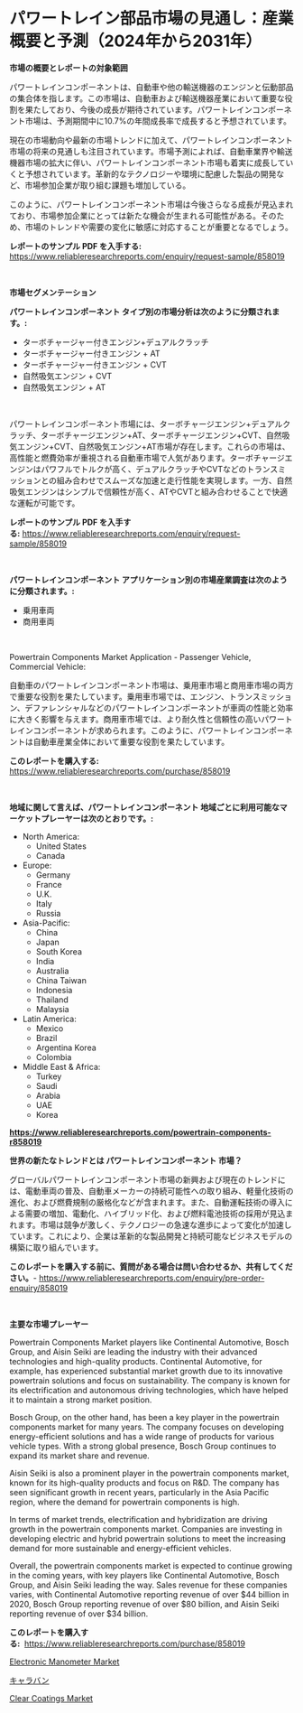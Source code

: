 <p><h1>パワートレイン部品市場の見通し：産業概要と予測（2024年から2031年）</h1></p><p><strong>市場の概要とレポートの対象範囲</strong></p>
<p><p>パワートレインコンポーネントは、自動車や他の輸送機器のエンジンと伝動部品の集合体を指します。この市場は、自動車および輸送機器産業において重要な役割を果たしており、今後の成長が期待されています。パワートレインコンポーネント市場は、予測期間中に10.7%の年間成長率で成長すると予想されています。</p><p>現在の市場動向や最新の市場トレンドに加えて、パワートレインコンポーネント市場の将来の見通しも注目されています。市場予測によれば、自動車業界や輸送機器市場の拡大に伴い、パワートレインコンポーネント市場も着実に成長していくと予想されています。革新的なテクノロジーや環境に配慮した製品の開発など、市場参加企業が取り組む課題も増加している。</p><p>このように、パワートレインコンポーネント市場は今後さらなる成長が見込まれており、市場参加企業にとっては新たな機会が生まれる可能性がある。そのため、市場のトレンドや需要の変化に敏感に対応することが重要となるでしょう。</p></p>
<p><strong>レポートのサンプル PDF を入手する:</strong> <a href="https://www.reliableresearchreports.com/enquiry/request-sample/858019">https://www.reliableresearchreports.com/enquiry/request-sample/858019</a></p>
<p>&nbsp;</p>
<p><strong>市場セグメンテーション</strong></p>
<p><strong>パワートレインコンポーネント タイプ別の市場分析は次のように分類されます。:</strong></p>
<p><ul><li>ターボチャージャー付きエンジン+デュアルクラッチ</li><li>ターボチャージャー付きエンジン + AT</li><li>ターボチャージャー付きエンジン + CVT</li><li>自然吸気エンジン + CVT</li><li>自然吸気エンジン + AT</li></ul></p>
<p>&nbsp;</p>
<p><p>パワートレインコンポーネント市場には、ターボチャージエンジン+デュアルクラッチ、ターボチャージエンジン+AT、ターボチャージエンジン+CVT、自然吸気エンジン+CVT、自然吸気エンジン+AT市場が存在します。これらの市場は、高性能と燃費効率が重視される自動車市場で人気があります。ターボチャージエンジンはパワフルでトルクが高く、デュアルクラッチやCVTなどのトランスミッションとの組み合わせでスムーズな加速と走行性能を実現します。一方、自然吸気エンジンはシンプルで信頼性が高く、ATやCVTと組み合わせることで快適な運転が可能です。</p></p>
<p><strong>レポートのサンプル PDF を入手する:</strong>&nbsp;<a href="https://www.reliableresearchreports.com/enquiry/request-sample/858019">https://www.reliableresearchreports.com/enquiry/request-sample/858019</a></p>
<p>&nbsp;</p>
<p><strong> パワートレインコンポーネント アプリケーション別の市場産業調査は次のように分類されます。:</strong></p>
<p><ul><li>乗用車両</li><li>商用車両</li></ul></p>
<p>&nbsp;</p>
<p><p>Powertrain Components Market Application - Passenger Vehicle, Commercial Vehicle:</p><p>自動車のパワートレインコンポーネント市場は、乗用車市場と商用車市場の両方で重要な役割を果たしています。乗用車市場では、エンジン、トランスミッション、デファレンシャルなどのパワートレインコンポーネントが車両の性能と効率に大きく影響を与えます。商用車市場では、より耐久性と信頼性の高いパワートレインコンポーネントが求められます。このように、パワートレインコンポーネントは自動車産業全体において重要な役割を果たしています。</p></p>
<p><strong>このレポートを購入する:</strong>&nbsp; <a href="https://www.reliableresearchreports.com/purchase/858019">https://www.reliableresearchreports.com/purchase/858019</a></p>
<p>&nbsp;</p>
<p><strong>地域に関して言えば、パワートレインコンポーネント 地域ごとに利用可能なマーケットプレーヤーは次のとおりです。:</strong></p>
<p><ul>
    <li>
        North America:
        <ul>
            <li>United States</li>
            <li>Canada</li>
        </ul>
    </li>
    <li>
        Europe:
        <ul>
            <li>Germany</li>
            <li>France</li>
            <li>U.K.</li>
            <li>Italy</li>
            <li>Russia</li>
        </ul>
    </li>
    <li>
        Asia-Pacific:
        <ul>
            <li>China</li>
            <li>Japan</li>
            <li>South Korea</li>
            <li>India</li>
            <li>Australia</li>
            <li>China Taiwan</li>
            <li>Indonesia</li>
            <li>Thailand</li>
            <li>Malaysia</li>
        </ul>
    </li>
    <li>
        Latin America:
        <ul>
            <li>Mexico</li>
            <li>Brazil</li>
            <li>Argentina Korea</li>
            <li>Colombia</li>
        </ul>
    </li>
    <li>
        Middle East & Africa:
        <ul>
            <li>Turkey</li>
            <li>Saudi</li>
            <li>Arabia</li>
            <li>UAE</li>
            <li>Korea</li>
        </ul>
    </li>
    </ul></p>
<p><strong><a href="https://www.reliableresearchreports.com/powertrain-components-r858019">https://www.reliableresearchreports.com/powertrain-components-r858019</a></strong>&nbsp;</p>
<p><strong>世界の新たなトレンドとは パワートレインコンポーネント 市場？</strong></p>
<p><p>グローバルパワートレインコンポーネント市場の新興および現在のトレンドには、電動車両の普及、自動車メーカーの持続可能性への取り組み、軽量化技術の進化、および燃費規制の厳格化などが含まれます。また、自動運転技術の導入による需要の増加、電動化、ハイブリッド化、および燃料電池技術の採用が見込まれます。市場は競争が激しく、テクノロジーの急速な進歩によって変化が加速しています。これにより、企業は革新的な製品開発と持続可能なビジネスモデルの構築に取り組んでいます。</p></p>
<p><strong>このレポートを購入する前に、質問がある場合は問い合わせるか、共有してください。</strong>- <a href="https://www.reliableresearchreports.com/enquiry/pre-order-enquiry/858019">https://www.reliableresearchreports.com/enquiry/pre-order-enquiry/858019</a></p>
<p>&nbsp;</p>
<p><strong>主要な市場プレーヤー</strong></p>
<p><p>Powertrain Components Market players like Continental Automotive, Bosch Group, and Aisin Seiki are leading the industry with their advanced technologies and high-quality products. Continental Automotive, for example, has experienced substantial market growth due to its innovative powertrain solutions and focus on sustainability. The company is known for its electrification and autonomous driving technologies, which have helped it to maintain a strong market position.</p><p>Bosch Group, on the other hand, has been a key player in the powertrain components market for many years. The company focuses on developing energy-efficient solutions and has a wide range of products for various vehicle types. With a strong global presence, Bosch Group continues to expand its market share and revenue.</p><p>Aisin Seiki is also a prominent player in the powertrain components market, known for its high-quality products and focus on R&D. The company has seen significant growth in recent years, particularly in the Asia Pacific region, where the demand for powertrain components is high.</p><p>In terms of market trends, electrification and hybridization are driving growth in the powertrain components market. Companies are investing in developing electric and hybrid powertrain solutions to meet the increasing demand for more sustainable and energy-efficient vehicles.</p><p>Overall, the powertrain components market is expected to continue growing in the coming years, with key players like Continental Automotive, Bosch Group, and Aisin Seiki leading the way. Sales revenue for these companies varies, with Continental Automotive reporting revenue of over $44 billion in 2020, Bosch Group reporting revenue of over $80 billion, and Aisin Seiki reporting revenue of over $34 billion.</p></p>
<p><strong>このレポートを購入する:</strong>&nbsp;&nbsp;<a href="https://www.reliableresearchreports.com/purchase/858019">https://www.reliableresearchreports.com/purchase/858019</a></p>
<p><p><a href="https://github.com/ruddyyedelwadw/Market-Research-Report-List-2/blob/main/electronic-manometer-market.md">Electronic Manometer Market</a></p><p><a href="https://github.com/SantosDicki04/Market-Research-Report-List-1/blob/main/106693621667.md">キャラバン</a></p><p><a href="https://angry-finch-aaf.notion.site/Clear-Coatings-Market-Analysis-and-Market-Size-Global-Industry-Overview-Market-Segmentation-and-Fo-39d660766dd448c0b94976e02bba7a5b">Clear Coatings Market</a></p></p>